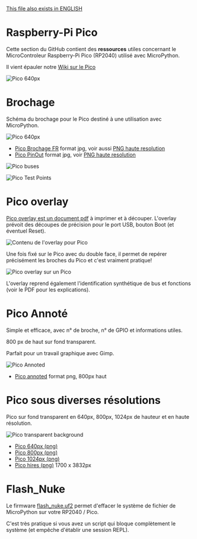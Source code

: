 [This file also exists in ENGLISH](readme_ENG.md)
# Raspberry-Pi Pico

Cette section du GitHub contient des __ressources__ utiles concernant le MicroControleur Raspberry-Pi Pico (RP2040) utilisé avec MicroPython.

Il vient épauler notre [Wiki sur le Pico](https://wiki.mchobby.be/index.php?title=MicroPython-Accueil#Pico_.28Raspberry-Pi.29)

![Pico 640px](docs/_static/PICO-640px.png)

# Brochage
Schéma du brochage pour le Pico destiné à une utilisation avec MicroPython.

![Pico 640px](docs/_static/Pico_FR.jpg)

* [Pico Brochage FR](docs/_static/Pico_FR.jpg)  format jpg, voir aussi [PNG haute resolution](docs/_static/Pico_FR.png)
* [Pico PinOut](docs/_static/Pico.jpg) format jpg, voir [PNG haute resolution](docs/_static/Pico.png)

![Pico buses](docs/_static/buses.jpg)

![Pico Test Points](docs/_static/RASPBERRY-PICO-BOTTOM.jpg)

# Pico overlay
[Pico overlay est un document pdf](docs/_static/Pico-overlay.pdf) à imprimer et à découper. L'overlay prévoit des découpes de précision pour le port USB, bouton Boot (et éventuel Reset).

![Contenu de l'overlay pour Pico](docs/_static/Pico-overlay.png)

Une fois fixé sur le Pico avec du double face, il permet de repérer précisément les broches du Pico et c'est vraiment pratique!

![Pico overlay sur un Pico](docs/_static/Pico-overlay-example.png)

L'overlay reprend également l'identification synthétique de bus et fonctions (voir le PDF pour les explications).

# Pico Annoté
Simple et efficace, avec n° de broche, n° de GPIO et informations utiles.

800 px de haut sur fond transparent.

Parfait pour un travail graphique avec Gimp.

![Pico Annoted](docs/_static/PICO-800px-annoted.png)

* [Pico annoted](docs/_static/PICO-800px-annoted.png) format png, 800px haut

# Pico sous diverses résolutions

Pico sur fond transparent en 640px, 800px, 1024px de hauteur et en haute résolution.

![Pico transparent background](docs/_static/PICO-640px.png)

* [Pico 640px (png)](docs/_static/PICO-640px.png)
* [Pico 800px (png)](docs/_static/PICO-800px.png)
* [Pico 1024px (png)](docs/_static/PICO-1024px.png)
* [Pico hires (png)](docs/_static/PICO-high-res.png) 1700 x 3832px

# Flash_Nuke

Le firmware [flash_nuke.uf2](rp2-pico-flash_nuke.uf2) permet d'effacer le système de fichier de MicroPython sur votre RP2040 / Pico.

C'est très pratique si vous avez un script qui bloque complètement le système (et empêche d'établir une session REPL).
